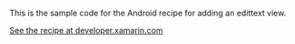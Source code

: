 This is the sample code for the Android recipe for adding an edittext view.

[See the recipe at developer.xamarin.com](http://developer.xamarin.com/recipes/android/controls/edittext/capture_user_input_text/)
